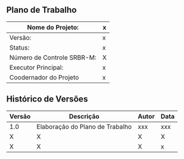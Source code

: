 ## Plano de Trabalho
|Nome do Projeto:|x|
|-|-|
|Versão:|x|
|Status:|x|
|Número de Controle SRBR-M:|X|
|Executor Principal:|x|
|Coodernador do Projeto|x|

## Histórico de Versões

|Versão|Descrição|Autor|Data|
|------|---------|-----|----|
|1.0|Elaboração do Plano de Trabalho|xxx|xxx|
|X|X|X|X|
|X|X|X|x|
